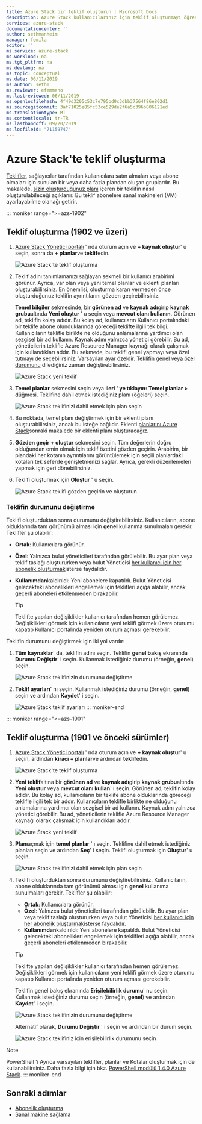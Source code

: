 ```yaml
---
title: Azure Stack bir teklif oluşturun | Microsoft Docs
description: Azure Stack kullanıcılarınız için teklif oluşturmayı öğrenin.
services: azure-stack
documentationcenter: ''
author: sethmanheim
manager: femila
editor: ''
ms.service: azure-stack
ms.workload: na
ms.tgt_pltfrm: na
ms.devlang: na
ms.topic: conceptual
ms.date: 06/11/2019
ms.author: sethm
ms.reviewer: efemmano
ms.lastreviewed: 06/11/2019
ms.openlocfilehash: 4f49d3205c53c7e795bd0c3dbb37564f86e802d1
ms.sourcegitcommit: 3af71025e85fc53ce529de2f6a5c396b806121ed
ms.translationtype: MT
ms.contentlocale: tr-TR
ms.lasthandoff: 09/20/2019
ms.locfileid: "71159747"
---
```

# <a name="create-an-offer-in-azure-stack"></a>Azure Stack'te teklif oluşturma

[Teklifler](azure-stack-overview.md), sağlayıcılar tarafından kullanıcılara satın almaları veya abone olmaları için sunulan bir veya daha fazla plandan oluşan gruplardır. Bu makalede, [sizin oluşturduğunuz planı](azure-stack-create-plan.md) içeren bir teklifin nasıl oluşturulabileceği açıklanır. Bu teklif abonelere sanal makineleri (VM) ayarlayabilme olanağı getirir.

::: moniker range=">=azs-1902"
## <a name="create-an-offer-1902-and-later"></a>Teklif oluşturma (1902 ve üzeri)

1. [Azure Stack Yönetici portalı](https://adminportal.local.azurestack.external) ' nda oturum açın ve **+ kaynak oluştur**' u seçin, sonra da **+ planlar**ve **teklif**edin.

   ![Azure Stack'te teklif oluşturma](media/azure-stack-create-offer/offers.png)

2. Teklif adını tanımlamanızı sağlayan sekmeli bir kullanıcı arabirimi görünür. Ayrıca, var olan veya yeni temel planlar ve eklenti planları oluşturabilirsiniz. En önemlisi, oluşturma kararı vermeden önce oluşturduğunuz teklifin ayrıntılarını gözden geçirebilirsiniz.

   **Temel bilgiler** sekmesinde, bir **görünen ad** ve **kaynak adı**girip **kaynak grubu**altında **Yeni oluştur** ' u seçin veya **mevcut olanı kullanın**. Görünen ad, teklifin kolay adıdır. Bu kolay ad, kullanıcıların Kullanıcı portalındaki bir teklife abone olunduklarında göreceği teklifte ilgili tek bilgi. Kullanıcıların teklifle birlikte ne olduğunu anlamalarına yardımcı olan sezgisel bir ad kullanın. Kaynak adını yalnızca yönetici görebilir. Bu ad, yöneticilerin teklifle Azure Resource Manager kaynağı olarak çalışmak için kullandıkları addır. Bu sekmede, bu teklifi genel yapmayı veya özel tutmayı de seçebilirsiniz. Varsayılan ayar özeldir. [Teklifin genel veya özel durumunu](#change-the-state-of-an-offer) dilediğiniz zaman değiştirebilirsiniz.

   ![Azure Stack yeni teklif](media/azure-stack-create-offer/new-offer.png)
  
3. **Temel planlar** sekmesini seçin veya **ileri ' ye tıklayın: Temel planlar >** düğmesi. Teklifine dahil etmek istediğiniz planı (öğeleri) seçin.

   ![Azure Stack teklifinizi dahil etmek için plan seçin](media/azure-stack-create-offer/select-plan.png)

4. Bu noktada, temel planı değiştirmek için bir eklenti planı oluşturabilirsiniz, ancak bu isteğe bağlıdır. Eklenti [planlarını Azure Stack](create-add-on-plan.md)sonraki makalede bir eklenti planı oluşturacağız.

5. **Gözden geçir + oluştur** sekmesini seçin. Tüm değerlerin doğru olduğundan emin olmak için teklif özetini gözden geçirin. Arabirim, bir plandaki her kotanın ayrıntılarını görüntülemek için seçili planlardaki kotaları tek seferde genişletmenizi sağlar. Ayrıca, gerekli düzenlemeleri yapmak için geri dönebilirsiniz.

6. Teklifi oluşturmak için **Oluştur** ' u seçin.

   ![Azure Stack teklifi gözden geçirin ve oluşturun](media/azure-stack-create-offer/review-offer.png)

### <a name="change-the-state-of-an-offer"></a>Teklifin durumunu değiştirme

Teklifi oluşturduktan sonra durumunu değiştirebilirsiniz. Kullanıcıların, abone olduklarında tam görünümü alması için **genel** kullanıma sunulmaları gerekir. Teklifler şu olabilir:

- **Ortak**: Kullanıcılara görünür.
- **Özel**: Yalnızca bulut yöneticileri tarafından görülebilir. Bu ayar plan veya teklif taslağı oluştururken veya bulut Yöneticisi [her kullanıcı için her abonelik oluşturmak](azure-stack-subscribe-plan-provision-vm.md#create-a-subscription-as-a-cloud-operator)isterse faydalıdır.
- **Kullanımdan**kaldırıldı: Yeni abonelere kapatıldı. Bulut Yöneticisi gelecekteki abonelikleri engellemek için teklifleri açığa alabilir, ancak geçerli aboneleri etkilenmeden bırakabilir.

  > [!TIP]  
  > Teklifte yapılan değişiklikler kullanıcı tarafından hemen görülemez. Değişiklikleri görmek için kullanıcıların yeni teklifi görmek üzere oturumu kapatıp Kullanıcı portalında yeniden oturum açması gerekebilir.

Teklifin durumunu değiştirmek için iki yol vardır:

1. **Tüm kaynaklar**' da, teklifin adını seçin. Teklifin **genel bakış** ekranında **Durumu Değiştir**' i seçin. Kullanmak istediğiniz durumu (örneğin, **genel**) seçin.

   ![Azure Stack teklifinizin durumunu değiştirme](media/azure-stack-create-offer/change-state.png)

2. **Teklif ayarları**' nı seçin. Kullanmak istediğiniz durumu (örneğin, **genel**) seçin ve ardından **Kaydet**' i seçin.

   ![Azure Stack teklif ayarları](media/azure-stack-create-offer/offer-settings.png)
::: moniker-end

::: moniker range="<=azs-1901"
## <a name="create-an-offer-1901-and-earlier"></a>Teklif oluşturma (1901 ve önceki sürümler)

1. [Azure Stack Yönetici portalı](https://adminportal.local.azurestack.external) ' nda oturum açın ve **+ kaynak oluştur**' u seçin, ardından **kiracı + planlar**ve ardından **teklif**edin.

   ![Azure Stack'te teklif oluşturma](media/azure-stack-create-offer/image01.png)
  
2. **Yeni teklif**altına bir **görünen ad** ve **kaynak adı**girip **kaynak grubu**altında **Yeni oluştur** veya **mevcut olanı kullan**' ı seçin. Görünen ad, teklifin kolay adıdır. Bu kolay ad, kullanıcıların bir teklife abone olduklarında göreceği teklifle ilgili tek bir addır. Kullanıcıların teklifle birlikte ne olduğunu anlamalarına yardımcı olan sezgisel bir ad kullanın. Kaynak adını yalnızca yönetici görebilir. Bu ad, yöneticilerin teklifle Azure Resource Manager kaynağı olarak çalışmak için kullandıkları addır.

   ![Azure Stack yeni teklif](media/azure-stack-create-offer/image01a.png)
  
3. **Planı**açmak için **temel planlar** ' ı seçin. Teklifine dahil etmek istediğiniz planları seçin ve ardından **Seç**' i seçin. Teklifi oluşturmak için **Oluştur**' u seçin.

   ![Azure Stack teklifinizi dahil etmek için plan seçin](media/azure-stack-create-offer/image02.png)
  
4. Teklifi oluşturduktan sonra durumunu değiştirebilirsiniz. Kullanıcıların, abone olduklarında tam görünümü alması için **genel** kullanıma sunulmaları gerekir. Teklifler şu olabilir:

   - **Ortak**: Kullanıcılara görünür.
   - **Özel**: Yalnızca bulut yöneticileri tarafından görülebilir. Bu ayar plan veya teklif taslağı oluştururken veya bulut Yöneticisi [her kullanıcı için her abonelik oluşturmak](azure-stack-subscribe-plan-provision-vm.md#create-a-subscription-as-a-cloud-operator)isterse faydalıdır.
   - **Kullanımdan**kaldırıldı: Yeni abonelere kapatıldı. Bulut Yöneticisi gelecekteki abonelikleri engellemek için teklifleri açığa alabilir, ancak geçerli aboneleri etkilenmeden bırakabilir.

   > [!TIP]  
   > Teklifte yapılan değişiklikler kullanıcı tarafından hemen görülemez. Değişiklikleri görmek için kullanıcıların yeni teklifi görmek üzere oturumu kapatıp Kullanıcı portalında yeniden oturum açması gerekebilir.

   Teklifin genel bakış ekranında **Erişilebilirlik durumu**' nu seçin. Kullanmak istediğiniz durumu seçin (örneğin, **genel**) ve ardından **Kaydet**' i seçin.

     ![Azure Stack teklifinizin durumunu değiştirme](media/azure-stack-create-offer/change-stage-1807.png)

     Alternatif olarak, **Durumu Değiştir** ' i seçin ve ardından bir durum seçin.

    ![Azure Stack teklifiniz için erişilebilirlik durumunu seçin](media/azure-stack-create-offer/change-stage-select-1807.png)

> [!NOTE]
> PowerShell 'i Ayrıca varsayılan teklifler, planlar ve Kotalar oluşturmak için de kullanabilirsiniz. Daha fazla bilgi için bkz. [PowerShell modülü 1.4.0 Azure Stack](/powershell/azure/azure-stack/overview?view=azurestackps-1.4.0).
::: moniker-end

## <a name="next-steps"></a>Sonraki adımlar

- [Abonelik oluşturma](azure-stack-subscribe-plan-provision-vm.md)
- [Sanal makine sağlama](../user/azure-stack-create-vm-template.md)
